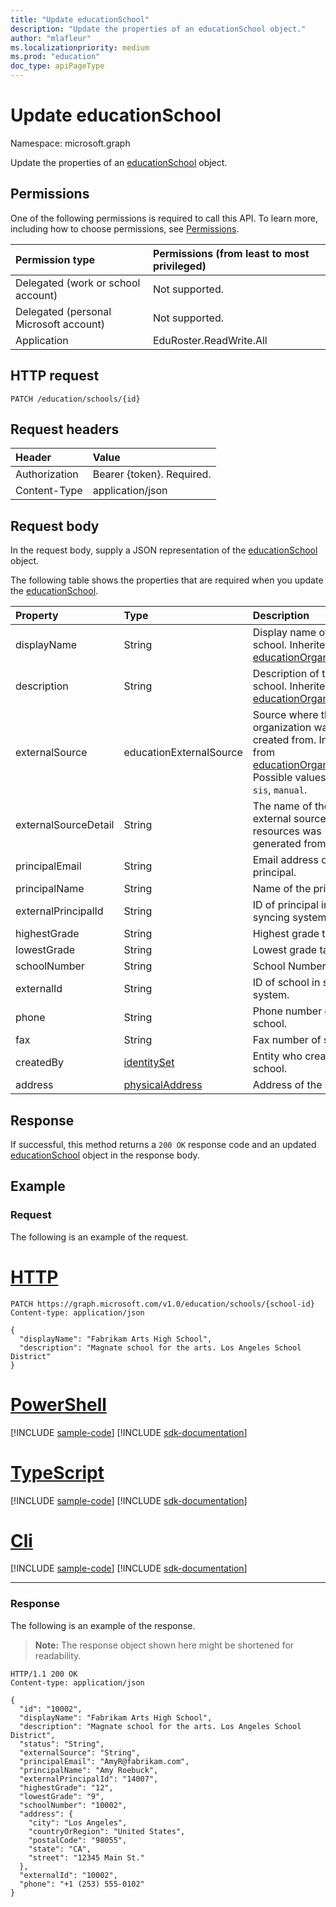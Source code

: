 ```yaml
---
title: "Update educationSchool"
description: "Update the properties of an educationSchool object."
author: "mlafleur"
ms.localizationpriority: medium
ms.prod: "education"
doc_type: apiPageType
---
```


# Update educationSchool

Namespace: microsoft.graph

Update the properties of an [educationSchool](../resources/educationschool.md) object.

## Permissions

One of the following permissions is required to call this API. To learn more, including how to choose permissions, see [Permissions](/graph/permissions-reference).

| Permission type                        | Permissions (from least to most privileged) |
| :------------------------------------- | :------------------------------------------ |
| Delegated (work or school account)     | Not supported.                              |
| Delegated (personal Microsoft account) | Not supported.                              |
| Application                            | EduRoster.ReadWrite.All                     |

## HTTP request

<!-- { "blockType": "ignored" } -->
```http
PATCH /education/schools/{id}
```

## Request headers

| Header        | Value                     |
| :------------ | :------------------------ |
| Authorization | Bearer {token}. Required. |
| Content-Type  | application/json          |

## Request body

In the request body, supply a JSON representation of the [educationSchool](../resources/educationschool.md) object.

The following table shows the properties that are required when you update the [educationSchool](../resources/educationschool.md).

| Property             | Type                                               | Description                                                                                                                                                           |
| :------------------- | :------------------------------------------------- | :-------------------------------------------------------------------------------------------------------------------------------------------------------------------- |
| displayName          | String                                             | Display name of the school. Inherited from [educationOrganization](../resources/educationorganization.md).                                                            |
| description          | String                                             | Description of the school. Inherited from [educationOrganization](../resources/educationorganization.md).                                                             |
| externalSource       | educationExternalSource                            | Source where this organization was created from. Inherited from [educationOrganization](../resources/educationorganization.md). Possible values are: `sis`, `manual`. |
| externalSourceDetail | String                                             | The name of the external source this resources was generated from.                                                                                                    |
| principalEmail       | String                                             | Email address of the principal.                                                                                                                                       |
| principalName        | String                                             | Name of the principal.                                                                                                                                                |
| externalPrincipalId  | String                                             | ID of principal in syncing system.                                                                                                                                    |
| highestGrade         | String                                             | Highest grade taught.                                                                                                                                                 |
| lowestGrade          | String                                             | Lowest grade taught.                                                                                                                                                  |
| schoolNumber         | String                                             | School Number.                                                                                                                                                        |
| externalId           | String                                             | ID of school in syncing system.                                                                                                                                       |
| phone                | String                                             | Phone number of school.                                                                                                                                               |
| fax                  | String                                             | Fax number of school.                                                                                                                                                 |
| createdBy            | [identitySet](../resources/identityset.md)         | Entity who created the school.                                                                                                                                        |
| address              | [physicalAddress](../resources/physicaladdress.md) | Address of the school.                                                                                                                                                |

## Response

If successful, this method returns a `200 OK` response code and an updated [educationSchool](../resources/educationschool.md) object in the response body.

## Example

### Request

The following is an example of the request.

# [HTTP](#tab/http)

<!-- {
  "blockType": "request",
  "name": "update_educationschool"
}-->
```http
PATCH https://graph.microsoft.com/v1.0/education/schools/{school-id}
Content-type: application/json

{
  "displayName": "Fabrikam Arts High School",
  "description": "Magnate school for the arts. Los Angeles School District"
}
```

# [PowerShell](#tab/powershell)
[!INCLUDE [sample-code](../includes/snippets/powershell/update-educationschool-powershell-snippets.md)]
[!INCLUDE [sdk-documentation](../includes/snippets/snippets-sdk-documentation-link.md)]

# [TypeScript](#tab/typescript)
[!INCLUDE [sample-code](../includes/snippets/typescript/update-educationschool-typescript-snippets.md)]
[!INCLUDE [sdk-documentation](../includes/snippets/snippets-sdk-documentation-link.md)]

# [Cli](#tab/cli)
[!INCLUDE [sample-code](../includes/snippets/cli/update-educationschool-cli-snippets.md)]
[!INCLUDE [sdk-documentation](../includes/snippets/snippets-sdk-documentation-link.md)]

---

### Response

The following is an example of the response.

>**Note:** The response object shown here might be shortened for readability.

<!-- {
  "blockType": "response",
  "truncated": true,
  "@odata.type": "microsoft.graph.educationSchool"
} -->
```http
HTTP/1.1 200 OK
Content-type: application/json

{
  "id": "10002",
  "displayName": "Fabrikam Arts High School",
  "description": "Magnate school for the arts. Los Angeles School District",
  "status": "String",
  "externalSource": "String",
  "principalEmail": "AmyR@fabrikam.com",
  "principalName": "Amy Roebuck",
  "externalPrincipalId": "14007",
  "highestGrade": "12",
  "lowestGrade": "9",
  "schoolNumber": "10002",
  "address": {
    "city": "Los Angeles",
    "countryOrRegion": "United States",
    "postalCode": "98055",
    "state": "CA",
    "street": "12345 Main St."
  },
  "externalId": "10002",
  "phone": "+1 (253) 555-0102"
}
```

<!-- uuid: 8fcb5dbc-d5aa-4681-8e31-b001d5168d79
2015-10-25 14:57:30 UTC -->
<!-- {
  "type": "#page.annotation",
  "description": "Update educationschool",
  "keywords": "",
  "section": "documentation",
  "tocPath": "",
  "suppressions": [
  ]
}-->
